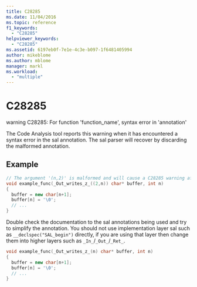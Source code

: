 ```yaml
---
title: C28285
ms.date: 11/04/2016
ms.topic: reference
f1_keywords:
  - "C28285"
helpviewer_keywords:
  - "C28285"
ms.assetid: 6197eb0f-7e1e-4c3e-b097-1f6481405994
author: mikeblome
ms.author: mblome
manager: markl
ms.workload:
  - "multiple"
---
```

# C28285
warning C28285: For function 'function_name', syntax error in 'annotation'

 The Code Analysis tool reports this warning when it has encountered a syntax error in the sal annotation.  The sal parser will recover by discarding the malformed annotation.
 
 ## Example
 
```cpp
// The argument '(n,2)' is malformed and will cause a C28285 warning after the _Out_writes_z_ macro is expanded.
void example_func(_Out_writes_z_((2,n)) char* buffer, int n)
{
  buffer = new char[n+1];
  buffer[n] = '\0';
  // ...
}
```
Double check the documentation to the sal annotations being used and try to simplify the annotation.  You should not use implementation layer sal such as `__declspec("SAL_begin")` directly, if you are using that layer then change them into higher layers such as `_In_`/`_Out_`/`_Ret_`.

```cpp
void example_func(_Out_writes_z_(n) char* buffer, int n)
{
  buffer = new char[n+1];
  buffer[n] = '\0';
  // ...
}
```

